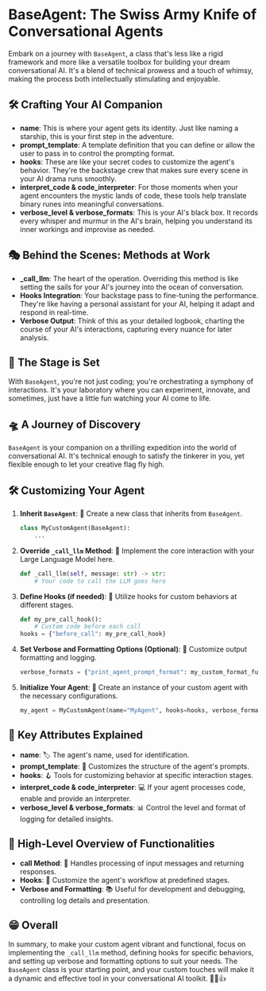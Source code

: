 # BaseAgent: The Swiss Army Knife of Conversational Agents

Embark on a journey with `BaseAgent`, a class that's less like a rigid framework and more like a versatile toolbox for building your dream conversational AI. It's a blend of technical prowess and a touch of whimsy, making the process both intellectually stimulating and enjoyable.

## 🛠️ Crafting Your AI Companion
- **name**: This is where your agent gets its identity. Just like naming a starship, this is your first step in the adventure.
- **prompt_template**: A template definition that you can define or allow the user to pass in to control the prompting format.
- **hooks**: These are like your secret codes to customize the agent's behavior. They're the backstage crew that makes sure every scene in your AI drama runs smoothly.
- **interpret_code & code_interpreter**: For those moments when your agent encounters the mystic lands of code, these tools help translate binary runes into meaningful conversations.
- **verbose_level & verbose_formats**: This is your AI's black box. It records every whisper and murmur in the AI's brain, helping you understand its inner workings and improvise as needed.

## 🎭 Behind the Scenes: Methods at Work
- **_call_llm**: The heart of the operation. Overriding this method is like setting the sails for your AI's journey into the ocean of conversation.
- **Hooks Integration**: Your backstage pass to fine-tuning the performance. They're like having a personal assistant for your AI, helping it adapt and respond in real-time.
- **Verbose Output**: Think of this as your detailed logbook, charting the course of your AI's interactions, capturing every nuance for later analysis.

## 🌟 The Stage is Set
With `BaseAgent`, you're not just coding; you're orchestrating a symphony of interactions. It's your laboratory where you can experiment, innovate, and sometimes, just have a little fun watching your AI come to life.

## 🛸 A Journey of Discovery
`BaseAgent` is your companion on a thrilling expedition into the world of conversational AI. It's technical enough to satisfy the tinkerer in you, yet flexible enough to let your creative flag fly high.

## 🛠 Customizing Your Agent
1. **Inherit `BaseAgent`**: 🧬 Create a new class that inherits from `BaseAgent`.
   ```python
   class MyCustomAgent(BaseAgent):
       ...
   ```

2. **Override `_call_llm` Method**: 🤖 Implement the core interaction with your Large Language Model here.
   ```python
   def _call_llm(self, message: str) -> str:
       # Your code to call the LLM goes here
   ```

3. **Define Hooks (if needed)**: 🔧 Utilize hooks for custom behaviors at different stages.
   ```python
   def my_pre_call_hook():
       # Custom code before each call
   hooks = {"before_call": my_pre_call_hook}
   ```

4. **Set Verbose and Formatting Options (Optional)**: 🎨 Customize output formatting and logging.
   ```python
   verbose_formats = {"print_agent_prompt_format": my_custom_format_function}
   ```

5. **Initialize Your Agent**: 🚀 Create an instance of your custom agent with the necessary configurations.
   ```python
   my_agent = MyCustomAgent(name="MyAgent", hooks=hooks, verbose_formats=verbose_formats)
   ```

## 🌟 Key Attributes Explained
- **name**: 🏷️ The agent's name, used for identification.
- **prompt_template**: 📝 Customizes the structure of the agent's prompts.
- **hooks**: 🪝 Tools for customizing behavior at specific interaction stages.
- **interpret_code & code_interpreter**: 💻 If your agent processes code, enable and provide an interpreter.
- **verbose_level & verbose_formats**: 📊 Control the level and format of logging for detailed insights.

## 🚀 High-Level Overview of Functionalities
- **call Method**: 🤖 Handles processing of input messages and returning responses.
- **Hooks**: 🔩 Customize the agent's workflow at predefined stages.
- **Verbose and Formatting**: 📚 Useful for development and debugging, controlling log details and presentation.

## 😁 Overall
In summary, to make your custom agent vibrant and functional, focus on implementing the `_call_llm` method, defining hooks for specific behaviors, and setting up verbose and formatting options to suit your needs. The `BaseAgent` class is your starting point, and your custom touches will make it a dynamic and effective tool in your conversational AI toolkit. 🌈🤖👍 
